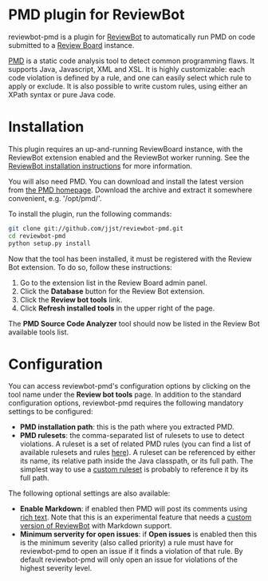 PMD plugin for ReviewBot
========================

reviewbot-pmd is a plugin for [ReviewBot](https://github.com/reviewboard/ReviewBot) to automatically run PMD on code submitted to a [Review Board](https://www.reviewboard.org/) instance.

[PMD](http://pmd.sourceforge.net/) is a static code analysis tool to detect common programming flaws. It supports Java, Javascript, XML and XSL. It is highly customizable: each code violation is defined by a rule, and one can easily select which rule to apply or exclude. It is also possible to write custom rules, using either an XPath syntax or pure Java code.

Installation
============

This plugin requires an up-and-running ReviewBoard instance, with the ReviewBot extension enabled and the ReviewBot worker running. See the [ReviewBot installation instructions](https://github.com/reviewboard/ReviewBot#installation) for more information.

You will also need PMD. You can download and install the latest version from [the PMD homepage](http://pmd.sourceforge.net/). Download the archive and extract it somewhere convenient, e.g. '/opt/pmd/'.

To install the plugin, run the following commands:

```bash
git clone git://github.com/jjst/reviewbot-pmd.git
cd reviewbot-pmd
python setup.py install
```

Now that the tool has been installed, it must be registered with the Review Bot extension. To do so, follow these instructions:

1.  Go to the extension list in the Review Board admin panel.
2.  Click the **Database** button for the Review Bot extension.
3.  Click the **Review bot tools** link.
4.  Click **Refresh installed tools** in the upper right of the page.

The **PMD Source Code Analyzer** tool should now be listed in the Review Bot available tools list.

Configuration
=============

You can access reviewbot-pmd's configuration options by clicking on the tool name under the **Review bot tools** page. In addition to the standard configuration options, reviewbot-pmd requires the following mandatory settings to be configured:

* **PMD installation path**: this is the path where you extracted PMD.
* **PMD rulesets**: the comma-separated list of rulesets to use to detect violations. A ruleset is a set of related PMD rules (you can find a list of available rulesets and rules [here](http://pmd.sourceforge.net/pmd-5.1.1/rules/index.html)). A ruleset can be referenced by either its name, its relative path inside the Java classpath, or its full path. The simplest way to use a [custom ruleset](http://pmd.sourceforge.net/pmd-5.1.1/howtomakearuleset.html) is probably to reference it by its full path.

The following optional settings are also available:

* **Enable Markdown**: if enabled then PMD will post its comments using [rich text](https://www.reviewboard.org/docs/manual/2.0/users/markdown/). Note that this is an experimental feature that needs a [custom version of ReviewBot](https://github.com/jjst/ReviewBot/tree/markdown-support) with Markdown support.
* **Minimum serverity for open issues**: if **Open issues** is enabled then this is the minimum severity (also called priority) a rule must have for reviewbot-pmd to open an issue if it finds a violation of that rule. By default reviewbot-pmd will only open an issue for violations of the highest severity level.




